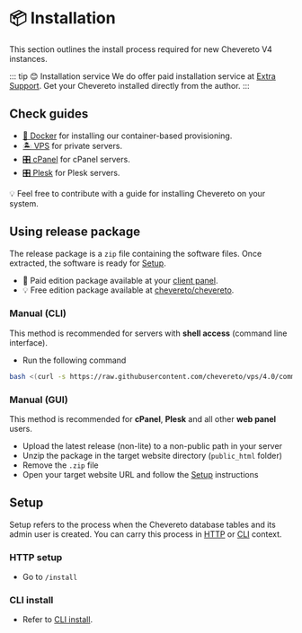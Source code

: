 # 📦 Installation

This section outlines the install process required for new Chevereto V4 instances.

::: tip 😊 Installation service
We do offer paid installation service at [Extra Support](https://chevereto.com/support). Get your Chevereto installed directly from the author.
:::

## Check guides

* [🐋 Docker](../../guides/docker/README.md) for installing our container-based provisioning.
* [🏝 VPS](../../guides/server/vps.md) for private servers.
* [🎛 cPanel](../../guides/cpanel/README.md) for cPanel servers.
* [🎛 Plesk](../../guides/plesk/README.md) for Plesk servers.

💡 Feel free to contribute with a guide for installing Chevereto on your system.

## Using release package

The release package is a `zip` file containing the software files. Once extracted, the software is ready for [Setup](#setup).

* 👑 Paid edition package available at your [client panel](https://chevereto.com/panel/downloads).
* 💡 Free edition package available at [chevereto/chevereto](https://github.com/chevereto/chevereto/releases).

### Manual (CLI)

This method is recommended for servers with **shell access** (command line interface).

* Run the following command

```sh
bash <(curl -s https://raw.githubusercontent.com/chevereto/vps/4.0/common/get.sh)
```

### Manual (GUI)

This method is recommended for **cPanel**, **Plesk** and all other **web panel** users.

* Upload the latest release (non-lite) to a non-public path in your server
* Unzip the package in the target website directory (`public_html` folder)
* Remove the `.zip` file
* Open your target website URL and follow the [Setup](#setup) instructions

## Setup

Setup refers to the process when the Chevereto database tables and its admin user is created. You can carry this process in [HTTP](#http-setup) or [CLI](#cli-install) context.

### HTTP setup

* Go to `/install`

### CLI install

* Refer to [CLI install](../reference/cli.md#install).
